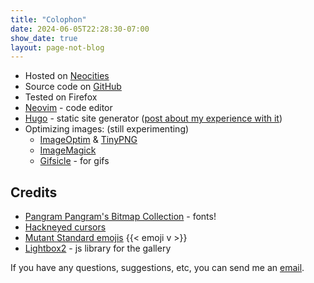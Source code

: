 ```yaml
---
title: "Colophon"
date: 2024-06-05T22:28:30-07:00
show_date: true
layout: page-not-blog
---
```


- Hosted on [Neocities](https://neocities.org/site/kyletools)
- Source code on [GitHub](https://github.com/hunychain/kyletools)
- Tested on Firefox
- [Neovim](https://neovim.io/) - code editor
- [Hugo](https://gohugo.io/documentation/) - static site generator ([post about my experience with it](/blog/23-01/kyle-makes-kyle-tools#using-hugo))
- Optimizing images: (still experimenting)
  - [ImageOptim](https://imageoptim.com/mac) & [TinyPNG](https://tinypng.com/) 
  - [ImageMagick](https://imagemagick.org/)
  - [Gifsicle](https://www.lcdf.org/gifsicle/) - for gifs

## Credits

- [Pangram Pangram's Bitmap Collection](https://pangrampangram.com/products/bitmap-fonts) - fonts!
- [Hackneyed cursors](https://gitlab.com/Enthymeme/hackneyed-x11-cursors)
- [Mutant Standard emojis](https://mutant.tech/) {{< emoji v >}}
- [Lightbox2](https://github.com/lokesh/lightbox2) - js library for the gallery

If you have any questions, suggestions, etc, you can send me an [email](mailto:honeychain@disroot.org).
